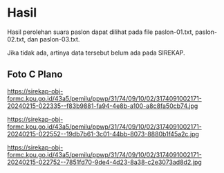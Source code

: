 # Hasil

Hasil perolehan suara paslon dapat dilihat pada file paslon-01.txt, paslon-02.txt, dan paslon-03.txt.

Jika tidak ada, artinya data tersebut belum ada pada SIREKAP.

## Foto C Plano

https://sirekap-obj-formc.kpu.go.id/43a5/pemilu/ppwp/31/74/09/10/02/3174091002171-20240215-022335--f83b9881-fa94-4e8b-a100-a8c8fa50cb74.jpg

https://sirekap-obj-formc.kpu.go.id/43a5/pemilu/ppwp/31/74/09/10/02/3174091002171-20240215-022552--19db7b61-3c01-44bb-8073-8880b1f45a2c.jpg

https://sirekap-obj-formc.kpu.go.id/43a5/pemilu/ppwp/31/74/09/10/02/3174091002171-20240215-022752--7851fd70-9de4-4d23-8a38-c2e3073ad8d2.jpg
